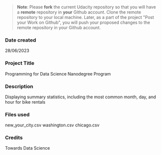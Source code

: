 >**Note**: Please **fork** the current Udacity repository so that you will have a **remote** repository in **your** Github account. Clone the remote repository to your local machine. Later, as a part of the project "Post your Work on Github", you will push your proposed changes to the remote repository in your Github account.

### Date created
28/06/2023

### Project Title
Programming for Data Science Nanodegree Program

### Description
Displaying summary statistics, including the most common month, day, and hour for bike rentals

### Files used
new_your_city.csv
washington.csv
chicago.csv

### Credits
Towards Data Science
